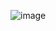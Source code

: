 ![image](https://user-images.githubusercontent.com/64050689/116180329-aeb2a700-a753-11eb-8f85-d04e4a0097b0.png)

